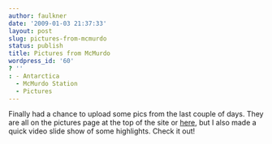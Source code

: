 ```yaml
---
author: faulkner
date: '2009-01-03 21:37:33'
layout: post
slug: pictures-from-mcmurdo
status: publish
title: Pictures from McMurdo
wordpress_id: '60'
? ''
: - Antarctica
  - McMurdo Station
  - Pictures
---
```


Finally had a chance to upload some pics from the last couple of days. They
are all on the pictures page at the top of the site or
[here](http://www.southpolesteve.com/?page_id=3), but I also made a quick
video slide show of some highlights. Check it out!

